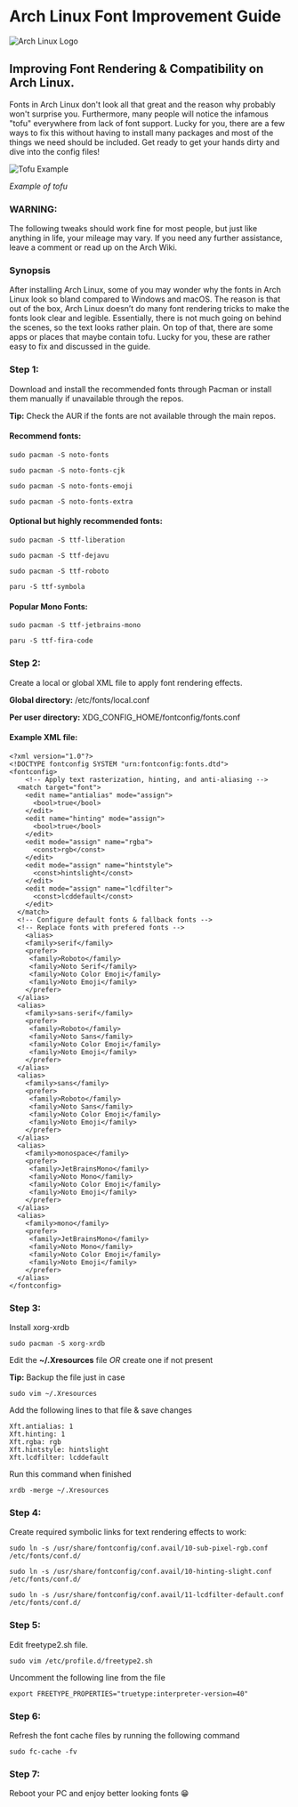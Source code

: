 # Arch Linux Font Improvement Guide

![Arch Linux Logo](https://archlinux.org/static/logos/archlinux-logo-dark-scalable.518881f04ca9.svg)

## Improving Font Rendering & Compatibility on Arch Linux.
Fonts in Arch Linux don't look all that great and the reason why probably won't surprise you. Furthermore, many people will notice the infamous "tofu" everywhere from lack of font support. Lucky for you, there are a few ways to fix this without having to install many packages and most of the things we need should be included. Get ready to get your hands dirty and dive into the config files!

![Tofu Example](https://i.stack.imgur.com/LdjiI.png)

*Example of tofu*

### WARNING:
The following tweaks should work fine for most people, but just like anything in life, your mileage may vary. If you need any further assistance, leave a comment or read up on the Arch Wiki.

### Synopsis
After installing Arch Linux, some of you may wonder why the fonts in Arch Linux look so bland compared to Windows and macOS. The reason is that out of the box, Arch Linux doesn’t do many font rendering tricks to make the fonts look clear and legible. Essentially, there is not much going on behind the scenes, so the text looks rather plain. On top of that, there are some apps or places that maybe contain tofu. Lucky for you, these are rather easy to fix and discussed in the guide.

### Step 1:
Download and install the recommended fonts through Pacman or install them manually if unavailable through the repos.

**Tip:** Check the AUR if the fonts are not available through the main repos.

#### Recommend fonts:
```
sudo pacman -S noto-fonts
```
```
sudo pacman -S noto-fonts-cjk
```
```
sudo pacman -S noto-fonts-emoji
```
```
sudo pacman -S noto-fonts-extra
```
#### Optional but highly recommended fonts:
```
sudo pacman -S ttf-liberation
```
```
sudo pacman -S ttf-dejavu
```
```
sudo pacman -S ttf-roboto
```
```
paru -S ttf-symbola
```
#### Popular Mono Fonts:
```
sudo pacman -S ttf-jetbrains-mono
```
```
paru -S ttf-fira-code
```
### Step 2:
Create a local or global XML file to apply font rendering effects.

**Global directory:** /etc/fonts/local.conf

**Per user directory:** XDG_CONFIG_HOME/fontconfig/fonts.conf

#### Example XML file:

```
<?xml version="1.0"?>
<!DOCTYPE fontconfig SYSTEM "urn:fontconfig:fonts.dtd">
<fontconfig>
	<!-- Apply text rasterization, hinting, and anti-aliasing -->
  <match target="font">
    <edit name="antialias" mode="assign">
      <bool>true</bool>
    </edit>
    <edit name="hinting" mode="assign">
      <bool>true</bool>
    </edit>
    <edit mode="assign" name="rgba">
      <const>rgb</const>
    </edit>
    <edit mode="assign" name="hintstyle">
      <const>hintslight</const>
    </edit>
    <edit mode="assign" name="lcdfilter">
      <const>lcddefault</const>
    </edit>
  </match>
  <!-- Configure default fonts & fallback fonts -->
  <!-- Replace fonts with prefered fonts -->
    <alias>
    <family>serif</family>
    <prefer>
     <family>Roboto</family>
     <family>Noto Serif</family>
     <family>Noto Color Emoji</family>
     <family>Noto Emoji</family>
    </prefer>
  </alias>
  <alias>
    <family>sans-serif</family>
    <prefer>
     <family>Roboto</family>
     <family>Noto Sans</family>
     <family>Noto Color Emoji</family>
     <family>Noto Emoji</family>
    </prefer>
  </alias>
  <alias>
    <family>sans</family>
    <prefer>
     <family>Roboto</family>
     <family>Noto Sans</family>
     <family>Noto Color Emoji</family>
     <family>Noto Emoji</family>
    </prefer>
  </alias>
  <alias>
    <family>monospace</family>
    <prefer>
     <family>JetBrainsMono</family>
     <family>Noto Mono</family>
     <family>Noto Color Emoji</family>
     <family>Noto Emoji</family>
    </prefer>
  </alias>
  <alias>
    <family>mono</family>
    <prefer>
     <family>JetBrainsMono</family>
     <family>Noto Mono</family>
     <family>Noto Color Emoji</family>
     <family>Noto Emoji</family>
    </prefer>
  </alias>
</fontconfig>
```
### Step 3:
Install xorg-xrdb
```
sudo pacman -S xorg-xrdb
```
Edit the **~/.Xresources** file *OR* create one if not present

**Tip:** Backup the file just in case
```
sudo vim ~/.Xresources
```
Add the following lines to that file & save changes
```
Xft.antialias: 1
Xft.hinting: 1
Xft.rgba: rgb
Xft.hintstyle: hintslight
Xft.lcdfilter: lcddefault
```
Run this command when finished
```
xrdb -merge ~/.Xresources
```
### Step 4:
Create required symbolic links for text rendering effects to work:

```
sudo ln -s /usr/share/fontconfig/conf.avail/10-sub-pixel-rgb.conf /etc/fonts/conf.d/
```

```
sudo ln -s /usr/share/fontconfig/conf.avail/10-hinting-slight.conf /etc/fonts/conf.d/
```
```
sudo ln -s /usr/share/fontconfig/conf.avail/11-lcdfilter-default.conf /etc/fonts/conf.d/
```
### Step 5:
Edit freetype2.sh file.
```
sudo vim /etc/profile.d/freetype2.sh
```
Uncomment the following line from the file
```
export FREETYPE_PROPERTIES="truetype:interpreter-version=40"
```
### Step 6:
Refresh the font cache files by running the following command
```
sudo fc-cache -fv
```
### Step 7:
Reboot your PC and enjoy better looking fonts 😁
